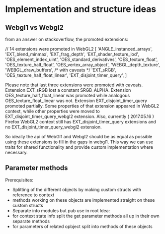 # Implementation and structure ideas
## Webgl1 vs Webgl2

from an answer on stackoverflow, the promoted extensions:

// 14 extensions were promoted in WebGL2
[
  'ANGLE_instanced_arrays',
  'EXT_blend_minmax',
  'EXT_frag_depth',
  'EXT_shader_texture_lod',
  'OES_element_index_uint',
  'OES_standard_derivatives',
  'OES_texture_float',
  'OES_texture_half_float',
  'OES_vertex_array_object',
  'WEBGL_depth_texture',
  'WEBGL_draw_buffers',
  /* with caveats */
  'EXT_sRGB',
  'OES_texture_half_float_linear',
  'EXT_disjoint_timer_query',
]

Please note that last three extensions were promoted with caveats. Extension EXT_sRGB lost a constant SRGB_ALPHA. Extension OES_texture_half_float_linear was promoted while analogous OES_texture_float_linear was not. Extension EXT_disjoint_timer_query promoted partially. Some properties of that extension appeared in WebGL2 context, while other properties were moved to EXT_disjoint_timer_query_webgl2 extension. Also, currently ( 2017.05.16 ) Firefox WebGL2 context still has EXT_disjoint_timer_query extensions and no EXT_disjoint_timer_query_webgl2 extension.

So ideally the api of WebGl1 and Webgl2 should be as equal as possible using these extensions to fill in the gaps in webgl1. This way we can use traits for shared functionality and provide custom implementation where necessary. 

## Parameter methods
Prerequisites:
* Splitting of the different objects by making custom structs with reference to context
* methods working on these objects are implemented straight on these custom structs
* Separate into modules but pub use in root
Idea:
* for context state info split the get parameter methods all up in their own separate methods
* for parameters of related opbject split into methods of these objects 